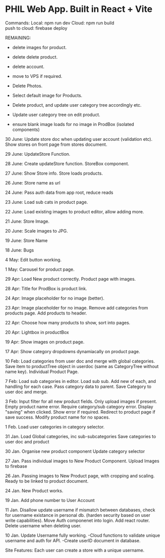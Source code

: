 # PHIL Web App. Built in React + Vite
Commands:
Local: 
    npm run dev
Cloud: 
    npm run build  
    push to cloud: firebase deploy

REMAINING:
* delete images for product.
* delete delete product.
* delete account.
* move to VPS if required.

* Delete Photos.
* Select default image for Products.
* Delete product, and update user category tree accordingly etc.
* Update user category tree on edit product.
* ensure blank image loads for no image in ProdBox (isolated components)

30 June:
Update store doc when updating user account (validation etc).
Show stores on front page from stores document.

29 June:
UpdateStore Function.

28 June:
Create updateStore function.
StoreBox component.

27 June:
Show Store info.
Store loads products.

26 June:
Store name as url

24 June:
Pass auth data from app root, reduce reads

23 June:
Load sub cats in product page.

22 June:
Load existing images to product editor, allow adding more.

21 June:
Store Image.

20 June:
Scale images to JPG.

19 June:
Store Name

18 June:
Bugs

4 May:
Edit button working.

1 May:
Carousel for product page.

29 Apr:
Load New product correctly. Product page with images.

28 Apr:
Title for ProdBox is product link.

24 Apr:
Image placeholder for no image (better).

23 Apr:
Image placeholder for no image.
Remove add categories from products page.
Add products to header.

22 Apr:
Choose how many products to show, sort into pages.

20 Apr:
Lightbox in productBox

19 Apr:
Show images on product page.

17 Apr:
Show category dropdowns dynamiacally on product page.

10 Feb: 
Load categories from user doc and merge with global categories.
Save item to productTree object in userdoc (same as CategoryTree without name key).
Individual Product Page.

7 Feb: 
Load sub categories in editor.
Load sub sub.
Add new of each, and handling for each case.
Pass category data to parent.
Save Category to user doc and merge.

3 Feb:
Input filter for all new product fields. Only upload images if present. Empty product name error. Require category/sub category error. Display "saving" when clicked. Show error if required. Redirect to product page if save success. Modify product name for no spaces.

1 Feb.
Load user categories in category selector.

31 Jan.
Load Global categories, inc sub-subcategories
Save categories to user doc and product

30 Jan.
Organise new product component
Update category selector

27 Jan.
Pass individual images to New Product Component. Upload Images to firebase

26 Jan.
Passing images to New Product page, with cropping and scaling. Ready to be linked to product document.

24 Jan.
New Product works.

19 Jan.
Add phone number to User Account

11 Jan.
Disallow update username if mismatch between databases, check for username existance in personal db. (harden security based on user write capabilities).
Move Auth componenet into login.
Add react router.
Delete username when deleting user.

10 Jan.
Update Username fully working. 
-Cloud functions to validate unique username and auth for API. 
-Create userID document in database.


Site Features:
Each user can create a store with a unique username.